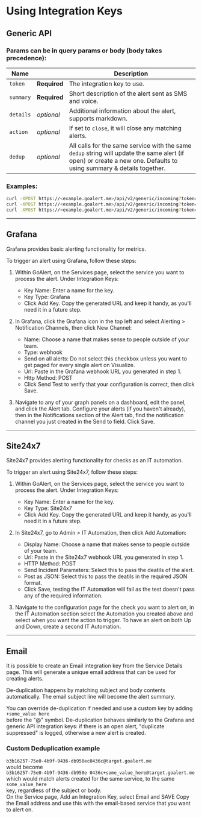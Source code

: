 # Using Integration Keys

## Generic API

### Params can be in query params or body (body takes precedence):

| Name      |              | Description                                                                                                                                                         |
| --------- | ------------ | ------------------------------------------------------------------------------------------------------------------------------------------------------------------- |
| `token`   | **Required** | The integration key to use.                                                                                                                                         |
| `summary` | **Required** | Short description of the alert sent as SMS and voice.                                                                                                               |
| `details` | _optional_   | Additional information about the alert, supports markdown.                                                                                                          |
| `action`  | _optional_   | If set to `close`, it will close any matching alerts.                                                                                                               |
| `dedup`   | _optional_   | All calls for the same service with the same `dedup` string will update the same alert (if open) or create a new one. Defaults to using summary & details together. |

### Examples:

```bash
curl -XPOST https://<example.goalert.me>/api/v2/generic/incoming?token=key-here&summary=test&details=test
curl -XPOST https://<example.goalert.me>/api/v2/generic/incoming?token=key-here&summary=test&dedup=disk-check
curl -XPOST https://<example.goalert.me>/api/v2/generic/incoming?token=key-here&summary=test&action=close
```

---

## Grafana

Grafana provides basic alerting functionality for metrics.

To trigger an alert using Grafana, follow these steps:

1. Within GoAlert, on the Services page, select the service you want to process the alert. Under Integration Keys:

   - Key Name: Enter a name for the key.
   - Key Type: Grafana
   - Click Add Key. Copy the generated URL and keep it handy, as you'll need it in a future step.

2. In Grafana, click the Grafana icon in the top left and select Alerting > Notification Channels, then click New Channel:

   - Name: Choose a name that makes sense to people outside of your team.
   - Type: webhook
   - Send on all alerts: Do not select this checkbox unless you want to get paged for every single alert on Visualize.
   - Url: Paste in the Grafana webhook URL you generated in step 1.
   - Http Method: POST
   - Click Send Test to verify that your configuration is correct, then click Save.

3. Navigate to any of your graph panels on a dashboard, edit the panel, and click the Alert tab. Configure your alerts (if you haven't already), then in the Notifications section of the Alert tab, find the notification channel you just created in the Send to field. Click Save.

---

## Site24x7

Site24x7 provides alerting functionality for checks as an IT automation.

To trigger an alert using Site24x7, follow these steps:

1. Within GoAlert, on the Services page, select the service you want to process the alert. Under Integration Keys:

   - Key Name: Enter a name for the key.
   - Key Type: Site24x7
   - Click Add Key. Copy the generated URL and keep it handy, as you'll need it in a future step.

2. In Site24x7, go to Admin > IT Automation, then click Add Automation:

   - Display Name: Choose a name that makes sense to people outside of your team.
   - Url: Paste in the Site24x7 webhook URL you generated in step 1.
   - HTTP Method: POST
   - Send Incident Parameters: Select this to pass the deatils of the alert.
   - Post as JSON: Select this to pass the deatils in the required JSON format.
   - Click Save, testing the IT Automation will fail as the test doesn't pass any of the required information.

3. Navigate to the configuration page for the check you want to alert on, in the IT Automation section select the Automation you created above and select when you want the action to trigger. To have an alert on both Up and Down, create a second IT Automation.  

---

## Email

It is possible to create an Email integration key from the Service Details page. This will generate a unique email address that can be used for creating alerts.

De-duplication happens by matching subject and body contents automatically. The email subject line will become the alert summary.

You can override de-duplication if needed and use a custom key by adding  
`+some_value here`  
before the "@" symbol. De-duplication behaves similarly to the Grafana and generic API integration keys: if there is an open alert, "duplicate suppressed" is logged, otherwise a new alert is created.

### Custom Deduplication example

`b3b16257-75e0-4b9f-9436-db950ec0436c@target.goalert.me`  
would become  
`b3b16257-75e0-4b9f-9436-db950e 0436c+some_value_here@target.goalert.me`  
which would match alerts created for the same service, to the same  
`some_value_here`  
key, regardless of the subject or body.  
On the Service page, Add an Integration Key, select Email and SAVE Copy the Email address and use this with the email-based service that you want to alert on.
